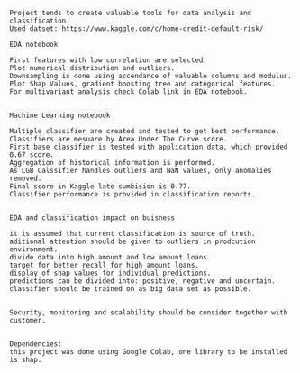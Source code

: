     Project tends to create valuable tools for data analysis and classification. 
    Used datset: https://www.kaggle.com/c/home-credit-default-risk/

    EDA notebook
    
    First features with low correlation are selected.
    Plot numerical distribution and outliers.
    Downsampling is done using accendance of valuable columns and modulus.
    Plot Shap Values, gradient boosting tree and categorical features.
    For multivariant analysis check Colab link in EDA notebook.

     
    Machine Learning notebook
    
    Multiple classifier are created and tested to get best performance.
    Classifiers are mesuare by Area Under The Curve score.
    First base classifier is tested with application data, which provided 0.67 score.
    Aggregation of historical information is performed.
    As LGB Calssifier handles outliers and NaN values, only anomalies removed.
    Final score in Kaggle late sumbision is 0.77.
    Classifier performance is provided in classification reports.


    EDA and classification impact on buisness
    
    it is assumed that current classification is source of truth.
    aditional attention should be given to outliers in prodcution environment.
    divide data into high amount and low amount loans.
    target for better recall for high amount loans. 
    display of shap values for individual predictions.
    predictions can be divided into: positive, negative and uncertain.
    classifier should be trained on as big data set as possible.

    
    Security, monitoring and scalability should be consider together with customer.


    Dependencies:
    this project was done using Google Colab, one library to be installed is shap.
